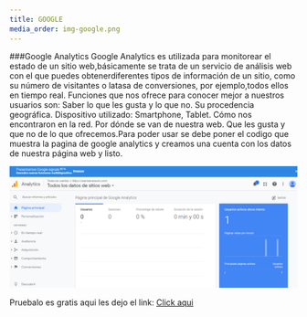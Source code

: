 ```yaml
---
title: GOOGLE
media_order: img-google.png
---
```


<!-- # BIENVENIDOS
## Graficación y animación  -->
###Google Analytics
Google Analytics es utilizada para monitorear el estado de un sitio web,básicamente se trata de un servicio de análisis web con el que puedes obtenerdiferentes tipos de información de un sitio, como su número de visitantes o latasa de conversiones, por ejemplo,todos ellos en tiempo real. Funciones que nos ofrece para conocer mejor a nuestros usuarios son: Saber lo que les gusta y lo que no. Su procedencia geográfica. Dispositivo utilizado: Smartphone, Tablet. Cómo nos encontraron en la red. Por dónde se van de nuestra web. Que les gusta y que no de lo que ofrecemos.Para poder usar se debe poner el codigo que muestra la pagina de google analytics y creamos una cuenta con los datos de nuestra página web y listo.

![Nuestra pagina tiene integrado google analytics](img-google.png)

Pruebalo es gratis aqui les dejo el link:
[Click aqui](https://analytics.google.com/analytics/web/?authuser=0#/provision/SignUp)
  
<!-- Global site tag (gtag.js) - Google Analytics -->
<script async src="https://www.googletagmanager.com/gtag/js?id=UA-141698790-1"></script>
<script>
  window.dataLayer = window.dataLayer || [];
  function gtag(){dataLayer.push(arguments);}
  gtag('js', new Date());

  gtag('config', 'UA-141698790-1');
</script>

